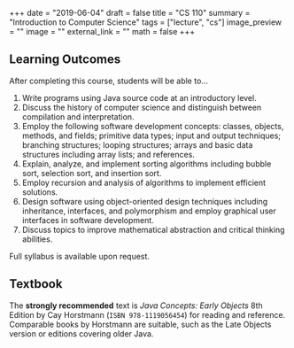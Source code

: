 +++
date = "2019-06-04"
draft = false
title = "CS 110"
summary = "Introduction to Computer Science"
tags = ["lecture", "cs"]
image_preview = ""
image = ""
external_link = ""
math = false
+++

## Learning Outcomes

After completing this course, students will be able to...
1.	Write programs using Java source code at an introductory level.
2.	Discuss the history of computer science and distinguish between compilation and interpretation.
3.	Employ the following software development concepts: classes, objects, methods, and fields; primitive data types; input and output techniques; branching structures; looping structures; arrays and basic data structures including array lists; and references.
4.	Explain, analyze, and implement sorting algorithms including bubble sort, selection sort, and insertion sort.
5.	Employ recursion and analysis of algorithms to implement efficient solutions.
6.	Design software using object-oriented design techniques including inheritance, interfaces, and polymorphism and employ graphical user interfaces in software development.
7.	Discuss topics to improve mathematical abstraction and critical thinking abilities.

Full syllabus is available upon request.

## Textbook

The **strongly recommended** text is _Java Concepts: Early Objects_ 8th Edition by Cay Horstmann (`ISBN 978‑1119056454`) for reading and reference. Comparable books by Horstmann are suitable, such as the Late Objects version or editions covering older Java.

